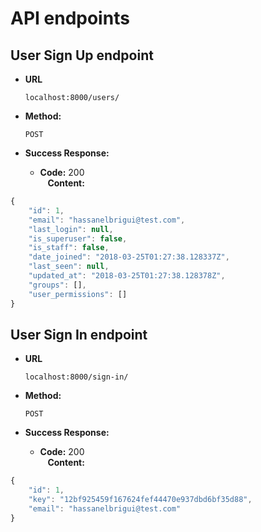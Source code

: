 # API endpoints #


**User Sign Up endpoint**
----

* **URL**

  `localhost:8000/users/`

* **Method:**

  `POST`


* **Success Response:**

  * **Code:** 200 <br />
    **Content:**

```javascript
{
    "id": 1,
    "email": "hassanelbrigui@test.com",
    "last_login": null,
    "is_superuser": false,
    "is_staff": false,
    "date_joined": "2018-03-25T01:27:38.128337Z",
    "last_seen": null,
    "updated_at": "2018-03-25T01:27:38.128378Z",
    "groups": [],
    "user_permissions": []
}
```

**User Sign In endpoint**
----

* **URL**

  `localhost:8000/sign-in/`

* **Method:**

  `POST`


* **Success Response:**

  * **Code:** 200 <br />
    **Content:**

```javascript
{
    "id": 1,
    "key": "12bf925459f167624fef44470e937dbd6bf35d88",
    "email": "hassanelbrigui@test.com"
}
```
